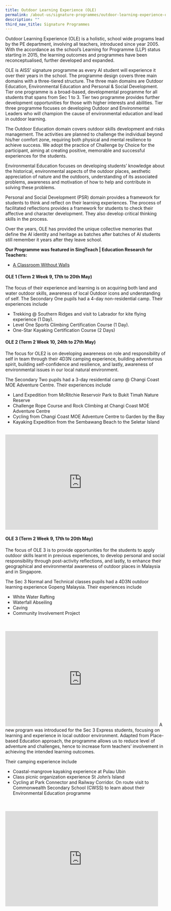 ```yaml
---
title: Outdoor Learning Experience (OLE)
permalink: /about-us/signature-programmes/outdoor-learning-experience-ole/
description: ""
third_nav_title: Signature Programmes
---
```

Outdoor Learning Experience (OLE) is a holistic, school wide programs lead by the PE department, involving all teachers, introduced since year 2005. With the accordance as the school’s Learning for Programme (LLP) status starting in 2015, the learning outcomes and programmes have been reconceptualised, further developed and expanded.

OLE is AISS’ signature programme as every AI student will experience it over their years in the school. The programme design covers three main domains with a three-tiered structure. The three main domains are Outdoor Education, Environmental Education and Personal & Social Development. Tier one programme is a broad-based, developmental programme for all students that spans from Sec 1 to 3. Tier two programme provides further development opportunities for those with higher interests and abilities. Tier three programme focuses on developing Outdoor and Environmental Leaders who will champion the cause of environmental education and lead in outdoor learning.

The Outdoor Education domain covers outdoor skills development and risks management. The activities are planned to challenge the individual beyond his/her comfort zone, requiring both physical and mental resilience to achieve success. We adopt the practice of Challenge by Choice for the participant, aiming at creating positive, memorable and successful experiences for the students.

Environmental Education focuses on developing students’ knowledge about the historical, environmental aspects of the outdoor places, aesthetic appreciation of nature and the outdoors, understanding of its associated problems, awareness and motivation of how to help and contribute in solving these problems.

Personal and Social Development (PSR) domain provides a framework for students to think and reflect on their learning experiences. The process of facilitated reflections provides a framework for students to check their affective and character development. They also develop critical thinking skills in the process.

Over the years, OLE has provided the unique collective memories that define the AI identity and heritage as batches after batches of AI students still remember it years after they leave school.

**Our Programme was featured in SingTeach | Education Research for Teachers:**

*   [A Classroom Without Walls](https://singteach.nie.edu.sg/2017/12/08/issue63-classroom01/)


<h4>OLE 1 (Term 2 Week 9, 17th to 20th May)</h4>
<p>The focus of their experience and learning is on acquiring both land and water outdoor skills, awareness of local Outdoor icons and understanding of self. The Secondary One pupils had a 4-day non-residential camp. Their experiences include</p>
<ul>
<li>Trekking @ Southern Ridges and visit to Labrador for kite flying experience (1 Day).</li>
<li>Level One Sports Climbing Certification Course (1 Day).</li>
<li>One-Star Kayaking Certification Course (2 Days)</li>
</ul>
<h4>OLE 2 (Term 2 Week 10, 24th to 27th May)</h4>
The focus for OLE2 is on developing awareness on role and responsibility of self in team through their 4D3N camping experience, building adventurous spirit, building self-confidence and resilience, and lastly, awareness of environmental issues in our local natural environment.

The Secondary Two pupils had a 3-day residential camp @ Changi Coast MOE Adventure Centre. Their experiences include

*   Land Expedition from McRitchie Reservoir Park to Bukit Timah Nature Reserve
*   Challenge Rope Course and Rock Climbing at Changi Coast MOE Adventure Centre
*   Cycling from Changi Coast MOE Adventure Centre to Garden by the Bay
*   Kayaking Expedition from the Sembawang Beach to the Seletar Island
<br><br>
<iframe src="https://docs.google.com/presentation/d/e/2PACX-1vT4cpgAhc6uqVWC9unATqs7W-t5rdeRZm8MmBn6PQp-E6zaCYykHPVJuJIzZHHqp10t5kHjJ68IHt54/embed?start=false&loop=false&delayms=5000" frameborder="0" width="480" height="299" allowfullscreen="true"></iframe>
<h4>OLE 3 (Term 2 Week 9, 17th to 20th May)</h4>
The focus of OLE 3 is to provide opportunities for the students to apply outdoor skills learnt in previous experiences, to develop personal and social responsibility through post-activity reflections, and lastly, to enhance their geographical and environmental awareness of outdoor places in Malaysia and in Singapore.

The Sec 3 Normal and Technical classes pupils had a 4D3N outdoor learning experience Gopeng Malaysia. Their experiences include

*   White Water Rafting
*   Waterfall Abseiling
*   Caving
*   Community Involvement Project
<br>
<br>
<iframe src="https://docs.google.com/presentation/d/e/2PACX-1vRrEcpLAjILkTYPNaPNqECcrft8-9-KogqKhQMqis58zdC8qegwG9j1ycL-tjEeIQNbSj5tzr1PVsxT/embed?start=false&loop=false&delayms=5000" frameborder="0" width="480" height="299" allowfullscreen="true"></iframe>
A new program was introduced for the Sec 3 Express students, focusing on learning and experience in local outdoor environment. Adapted from Place-based Education approach, the programme allows us to reduce level of adventure and challenges, hence to increase form teachers’ involvement in achieving the intended learning outcomes.

Their camping experience include

*   Coastal-mangrove kayaking experience at Pulau Ubin
*   Class picnic organization experience St John’s Island
*   Cycling at Park Connector and Railway Corridor. On route visit to Commonwealth Secondary School (CWSS) to learn about their Environmental Education programme
<br>
<br>
<iframe src="https://docs.google.com/presentation/d/e/2PACX-1vSqvodfofeu7jYU102B87AtKd-kQJvQVHMNO51QXFJjiXDUHsqd6XnY9NRsmS2celvs70WvYLpsfWx5/embed?start=false&loop=false&delayms=5000" frameborder="0" width="480" height="299" allowfullscreen="true"></iframe>